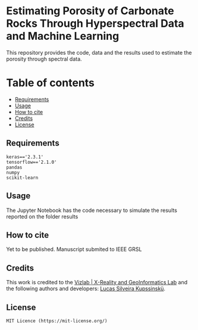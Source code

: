 # Estimating Porosity of Carbonate Rocks Through Hyperspectral Data and Machine Learning
This repository provides the code, data and the results used to estimate the porosity through spectral data. 

# Table of contents 

- [Requirements](#requirements) 
- [Usage](#usage) 
- [How to cite](#how-to-cite) 
- [Credits](#credits) 
- [License](#license) 

## Requirements
    keras=='2.3.1'
    tensorflow=='2.1.0'
    pandas
    numpy
    scikit-learn

## Usage
The Jupyter Notebook has the code necessary to simulate the results reported on the folder results

## How to cite

Yet to be published. Manuscript submited to IEEE GRSL

## Credits
This work is credited to the [Vizlab | X-Reality and GeoInformatics Lab](http://www.vizlab.unisinos.br/) and the following authors and developers: [Lucas Silveira Kupssinskü](https://www.researchgate.net/profile/Lucas_Kupssinskue).

## License
``` 
MIT Licence (https://mit-license.org/) 
``` 
